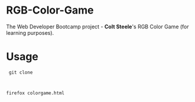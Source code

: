 # RGB-Color-Game
The Web Developer Bootcamp project - **Colt Steele**'s RGB Color Game (for learning purposes).

# Usage
<code> git clone <this-repo>

firefox colorgame.html
</code>
